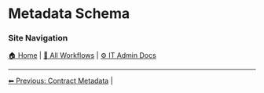# Metadata Schema

### Site Navigation
[🏠 Home](../../../../README.md) | [📂 All Workflows](../../../../users/users.md) | [⚙ IT Admin Docs](../../../../it-admins/README.md)



<!-- description: Documentation about Metadata Schema for Your Organization. -->



---

[⬅ Previous: Contract Metadata](contract-metadata.md) | 